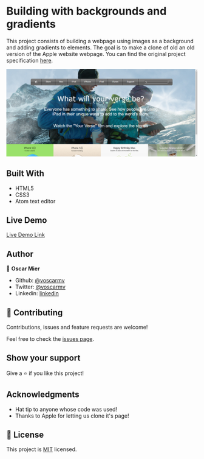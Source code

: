 # Building with backgrounds and gradients

This project consists of building a webpage using images as a background and adding gradients to elements. The goal is to make a clone of old an old version of the Apple website webpage.  You can find the original project specification [here](https://www.theodinproject.com/courses/html5-and-css3/lessons/building-with-backgrounds-and-gradients).

![screenshot](./app_screenshot.png)

## Built With

- HTML5
- CSS3
- Atom text editor

## Live Demo

[Live Demo Link](https://rawcdn.githack.com/voscarmv/building_with_backgrounds_and_gradients/2e5e73ccdff6f083c89e370dd58ec5c8d25716b5/index.html)

## Author

👤 **Oscar Mier**

- Github: [@voscarmv](https://github.com/voscarmv)
- Twitter: [@voscarmv](https://twitter.com/voscarmv)
- Linkedin: [linkedin](https://www.linkedin.com/in/oscar-mier-072984196/)

## 🤝 Contributing

Contributions, issues and feature requests are welcome!

Feel free to check the [issues page](./issues/).

## Show your support

Give a ⭐️ if you like this project!

## Acknowledgments

- Hat tip to anyone whose code was used!
- Thanks to Apple for letting us clone it's page!

## 📝 License

This project is [MIT](https://opensource.org/licenses/MIT) licensed.
